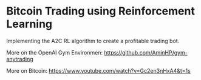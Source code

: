 # Bitcoin Trading using Reinforcement Learning 
Implementing the A2C RL algorithm to create a profitable trading bot.

More on the OpenAI Gym Environmen:
https://github.com/AminHP/gym-anytrading

More on Bitcoin:
https://www.youtube.com/watch?v=Gc2en3nHxA4&t=1s
